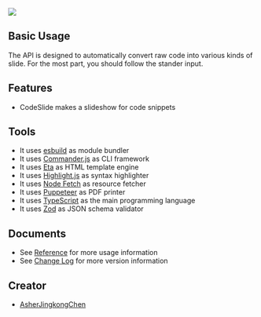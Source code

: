 [![](https://img.shields.io/npm/v/codeslide-cli?color=%230647D4&label=npm&style=flat-square)](https://www.npmjs.com/package/codeslide-cli?activeTab=readme)

## Basic Usage

The API is designed to automatically convert raw code into various kinds of slide. For the most part, you should follow the stander input.



## Features
* CodeSlide makes a slideshow for code snippets

## Tools
- It uses [esbuild](https://github.com/evanw/esbuild) as module bundler
- It uses [Commander.js](https://github.com/tj/commander.js) as CLI framework
- It uses [Eta](https://github.com/eta-dev/eta) as HTML template engine
- It uses [Highlight.js](https://github.com/highlightjs/highlight.js) as syntax highlighter
- It uses [Node Fetch](https://github.com/node-fetch/node-fetch) as resource fetcher
- It uses [Puppeteer](https://github.com/puppeteer/puppeteer) as PDF printer
- It uses [TypeScript](https://www.typescriptlang.org/) as the main programming language
- It uses [Zod](https://github.com/colinhacks/zod) as JSON schema validator

## Documents
- See [Reference](https://github.com/AsherJingkongChen/codeslide/blob/main/docs/REFERENCE.md) for more usage information
- See [Change Log](https://github.com/AsherJingkongChen/codeslide/blob/main/docs/CHANGELOG.md) for more version information

## Creator
- [AsherJingkongChen](https://github.com/AsherJingkongChen)
